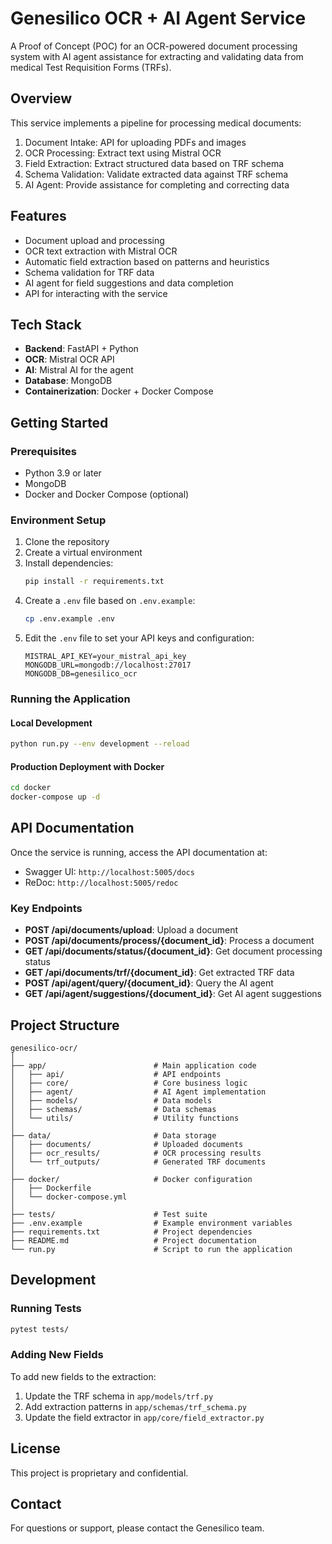 # Genesilico OCR + AI Agent Service

A Proof of Concept (POC) for an OCR-powered document processing system with AI agent assistance for extracting and validating data from medical Test Requisition Forms (TRFs).

## Overview

This service implements a pipeline for processing medical documents:
1. Document Intake: API for uploading PDFs and images
2. OCR Processing: Extract text using Mistral OCR
3. Field Extraction: Extract structured data based on TRF schema
4. Schema Validation: Validate extracted data against TRF schema
5. AI Agent: Provide assistance for completing and correcting data

## Features

- Document upload and processing
- OCR text extraction with Mistral OCR
- Automatic field extraction based on patterns and heuristics
- Schema validation for TRF data
- AI agent for field suggestions and data completion
- API for interacting with the service

## Tech Stack

- **Backend**: FastAPI + Python
- **OCR**: Mistral OCR API
- **AI**: Mistral AI for the agent
- **Database**: MongoDB
- **Containerization**: Docker + Docker Compose

## Getting Started

### Prerequisites

- Python 3.9 or later
- MongoDB
- Docker and Docker Compose (optional)

### Environment Setup

1. Clone the repository
2. Create a virtual environment
3. Install dependencies:
   ```bash
   pip install -r requirements.txt
   ```
4. Create a `.env` file based on `.env.example`:
   ```bash
   cp .env.example .env
   ```
5. Edit the `.env` file to set your API keys and configuration:
   ```
   MISTRAL_API_KEY=your_mistral_api_key
   MONGODB_URL=mongodb://localhost:27017
   MONGODB_DB=genesilico_ocr
   ```

### Running the Application

#### Local Development

```bash
python run.py --env development --reload
```

#### Production Deployment with Docker

```bash
cd docker
docker-compose up -d
```

## API Documentation

Once the service is running, access the API documentation at:
- Swagger UI: `http://localhost:5005/docs`
- ReDoc: `http://localhost:5005/redoc`

### Key Endpoints

- **POST /api/documents/upload**: Upload a document
- **POST /api/documents/process/{document_id}**: Process a document
- **GET /api/documents/status/{document_id}**: Get document processing status
- **GET /api/documents/trf/{document_id}**: Get extracted TRF data
- **POST /api/agent/query/{document_id}**: Query the AI agent
- **GET /api/agent/suggestions/{document_id}**: Get AI agent suggestions

## Project Structure

```
genesilico-ocr/
│
├── app/                        # Main application code
│   ├── api/                    # API endpoints
│   ├── core/                   # Core business logic
│   ├── agent/                  # AI Agent implementation
│   ├── models/                 # Data models
│   ├── schemas/                # Data schemas
│   └── utils/                  # Utility functions
│
├── data/                       # Data storage
│   ├── documents/              # Uploaded documents
│   ├── ocr_results/            # OCR processing results
│   └── trf_outputs/            # Generated TRF documents
│
├── docker/                     # Docker configuration
│   ├── Dockerfile
│   └── docker-compose.yml
│
├── tests/                      # Test suite
├── .env.example                # Example environment variables
├── requirements.txt            # Project dependencies
├── README.md                   # Project documentation
└── run.py                      # Script to run the application
```

## Development

### Running Tests

```bash
pytest tests/
```

### Adding New Fields

To add new fields to the extraction:

1. Update the TRF schema in `app/models/trf.py`
2. Add extraction patterns in `app/schemas/trf_schema.py`
3. Update the field extractor in `app/core/field_extractor.py`

## License

This project is proprietary and confidential.

## Contact

For questions or support, please contact the Genesilico team.
